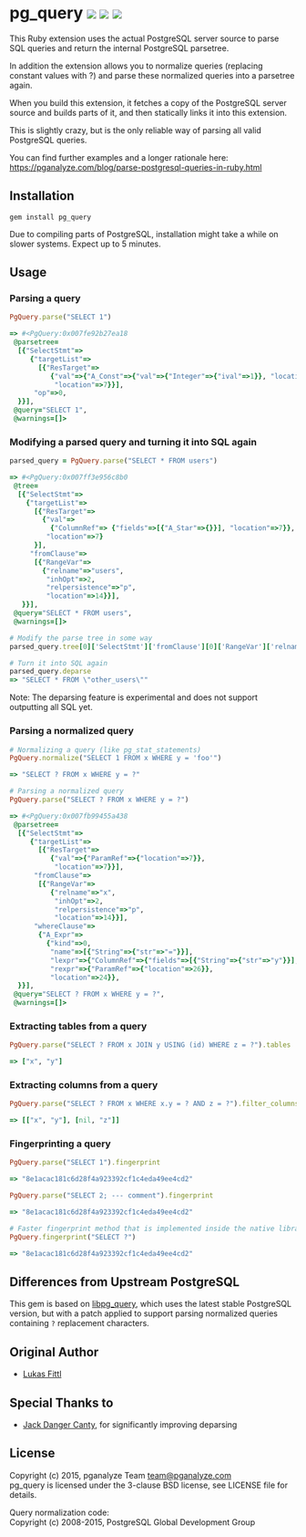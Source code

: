 # pg_query [ ![](https://img.shields.io/gem/v/pg_query.svg)](https://rubygems.org/gems/pg_query) [ ![](https://img.shields.io/gem/dt/pg_query.svg)](https://rubygems.org/gems/pg_query) [ ![](https://travis-ci.org/lfittl/pg_query.svg?branch=master)](https://travis-ci.org/lfittl/pg_query)

This Ruby extension uses the actual PostgreSQL server source to parse SQL queries and return the internal PostgreSQL parsetree.

In addition the extension allows you to normalize queries (replacing constant values with ?) and parse these normalized queries into a parsetree again.

When you build this extension, it fetches a copy of the PostgreSQL server source and builds parts of it, and then statically links it into this extension.

This is slightly crazy, but is the only reliable way of parsing all valid PostgreSQL queries.

You can find further examples and a longer rationale here: https://pganalyze.com/blog/parse-postgresql-queries-in-ruby.html

## Installation

```
gem install pg_query
```

Due to compiling parts of PostgreSQL, installation might take a while on slower systems. Expect up to 5 minutes.

## Usage

### Parsing a query

```ruby
PgQuery.parse("SELECT 1")

=> #<PgQuery:0x007fe92b27ea18
 @parsetree=
  [{"SelectStmt"=>
     {"targetList"=>
       [{"ResTarget"=>
          {"val"=>{"A_Const"=>{"val"=>{"Integer"=>{"ival"=>1}}, "location"=>7}},
           "location"=>7}}],
      "op"=>0,
  }}],
 @query="SELECT 1",
 @warnings=[]>
```

### Modifying a parsed query and turning it into SQL again

```ruby
parsed_query = PgQuery.parse("SELECT * FROM users")

=> #<PgQuery:0x007ff3e956c8b0
 @tree=
  [{"SelectStmt"=>
    {"targetList"=>
      [{"ResTarget"=>
        {"val"=>
          {"ColumnRef"=> {"fields"=>[{"A_Star"=>{}}], "location"=>7}},
         "location"=>7}
      }],
     "fromClause"=>
      [{"RangeVar"=>
        {"relname"=>"users",
         "inhOpt"=>2,
         "relpersistence"=>"p",
         "location"=>14}}],
   }}],
 @query="SELECT * FROM users",
 @warnings=[]>

# Modify the parse tree in some way
parsed_query.tree[0]['SelectStmt']['fromClause'][0]['RangeVar']['relname'] = 'other_users'

# Turn it into SQL again
parsed_query.deparse
=> "SELECT * FROM \"other_users\""
```

Note: The deparsing feature is experimental and does not support outputting all SQL yet.

### Parsing a normalized query

```ruby
# Normalizing a query (like pg_stat_statements)
PgQuery.normalize("SELECT 1 FROM x WHERE y = 'foo'")

=> "SELECT ? FROM x WHERE y = ?"

# Parsing a normalized query
PgQuery.parse("SELECT ? FROM x WHERE y = ?")

=> #<PgQuery:0x007fb99455a438
 @parsetree=
  [{"SelectStmt"=>
     {"targetList"=>
       [{"ResTarget"=>
          {"val"=>{"ParamRef"=>{"location"=>7}},
           "location"=>7}}],
      "fromClause"=>
       [{"RangeVar"=>
          {"relname"=>"x",
           "inhOpt"=>2,
           "relpersistence"=>"p",
           "location"=>14}}],
      "whereClause"=>
       {"A_Expr"=>
         {"kind"=>0,
          "name"=>[{"String"=>{"str"=>"="}}],
          "lexpr"=>{"ColumnRef"=>{"fields"=>[{"String"=>{"str"=>"y"}}], "location"=>22}},
          "rexpr"=>{"ParamRef"=>{"location"=>26}},
          "location"=>24}},
  }}],
 @query="SELECT ? FROM x WHERE y = ?",
 @warnings=[]>
```

### Extracting tables from a query

```ruby
PgQuery.parse("SELECT ? FROM x JOIN y USING (id) WHERE z = ?").tables

=> ["x", "y"]
```

### Extracting columns from a query

```ruby
PgQuery.parse("SELECT ? FROM x WHERE x.y = ? AND z = ?").filter_columns

=> [["x", "y"], [nil, "z"]]
```

### Fingerprinting a query

```ruby
PgQuery.parse("SELECT 1").fingerprint

=> "8e1acac181c6d28f4a923392cf1c4eda49ee4cd2"

PgQuery.parse("SELECT 2; --- comment").fingerprint

=> "8e1acac181c6d28f4a923392cf1c4eda49ee4cd2"

# Faster fingerprint method that is implemented inside the native library
PgQuery.fingerprint("SELECT ?")

=> "8e1acac181c6d28f4a923392cf1c4eda49ee4cd2"
```

## Differences from Upstream PostgreSQL

This gem is based on [libpg_query](https://github.com/lfittl/libpg_query),
which uses the latest stable PostgreSQL version, but with a patch applied
to support parsing normalized queries containing `?` replacement characters.


## Original Author

- [Lukas Fittl](mailto:lukas@fittl.com)


## Special Thanks to

- [Jack Danger Canty](https://github.com/JackDanger), for significantly improving deparsing


## License

Copyright (c) 2015, pganalyze Team <team@pganalyze.com><br>
pg_query is licensed under the 3-clause BSD license, see LICENSE file for details.

Query normalization code:<br>
Copyright (c) 2008-2015, PostgreSQL Global Development Group
